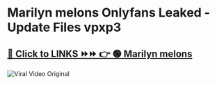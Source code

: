 
 # Marilyn melons Onlyfans Leaked - Update Files vpxp3

## <h2><a href="https://clipsfans.com/Marilyn_melons&ref=git">🔗 Click to LINKS ⏩⏩ 👉 🟢 Marilyn melons </a></h2>

<a href="https://clipsfans.com/Marilyn_melons&ref=git" rel="nofollow" data-target="animated-image.originalLink"><img src="https://i.ibb.co.com/xMMVF88/686577567.gif" alt="Viral Video Original" style="max-width: 100%; display: inline-block;" data-target="animated-image.originalImage"></a>

